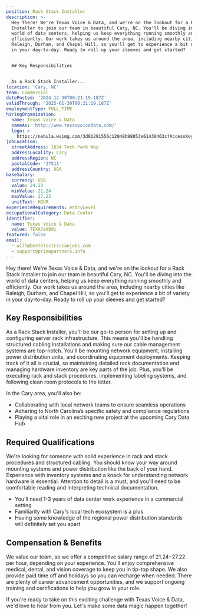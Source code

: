 ```yaml
---
position: Rack Stack Installer
description: >-
  Hey there! We're Texas Voice & Data, and we're on the lookout for a Rack Stack
  Installer to join our team in beautiful Cary, NC. You'll be diving into the
  world of data centers, helping us keep everything running smoothly and
  efficiently. Our work takes us around the area, including nearby cities like
  Raleigh, Durham, and Chapel Hill, so you'll get to experience a bit of variety
  in your day-to-day. Ready to roll up your sleeves and get started?


  ## Key Responsibilities


  As a Rack Stack Installer...
location: 'Cary, NC'
team: Commercial
datePosted: '2024-12-30T00:21:19.187Z'
validThrough: '2025-01-30T00:21:19.187Z'
employmentType: FULL_TIME
hiringOrganization:
  name: Texas Voice & Data
  sameAs: 'http://www.texasvoicedata.com/'
  logo: >-
    https://nebula.wsimg.com/3d01291556c12048b98053e61436463c?AccessKeyId=1694F521AED933792FFF&disposition=0&alloworigin=1
jobLocation:
  streetAddress: 1834 Tech Park Way
  addressLocality: Cary
  addressRegion: NC
  postalCode: '27511'
  addressCountry: USA
baseSalary:
  currency: USD
  value: 24.23
  minValue: 21.24
  maxValue: 27.22
  unitText: HOUR
experienceRequirements: entryLevel
occupationalCategory: Data Center
identifier:
  name: Texas Voice & Data
  value: TEXA7ad8di
featured: false
email:
  - will@bestelectricianjobs.com
  - support@primepartners.info
---
```




Hey there! We're Texas Voice & Data, and we're on the lookout for a Rack Stack Installer to join our team in beautiful Cary, NC. You'll be diving into the world of data centers, helping us keep everything running smoothly and efficiently. Our work takes us around the area, including nearby cities like Raleigh, Durham, and Chapel Hill, so you'll get to experience a bit of variety in your day-to-day. Ready to roll up your sleeves and get started?

## Key Responsibilities

As a Rack Stack Installer, you'll be our go-to person for setting up and configuring server rack infrastructure. This means you'll be handling structured cabling installations and making sure our cable management systems are top-notch. You'll be mounting network equipment, installing power distribution units, and coordinating equipment deployments. Keeping track of it all is crucial, so maintaining detailed rack documentation and managing hardware inventory are key parts of the job. Plus, you'll be executing rack and stack procedures, implementing labeling systems, and following clean room protocols to the letter.

In the Cary area, you'll also be:

- Collaborating with local network teams to ensure seamless operations
- Adhering to North Carolina’s specific safety and compliance regulations
- Playing a vital role in an exciting new project at the upcoming Cary Data Hub

## Required Qualifications

We're looking for someone with solid experience in rack and stack procedures and structured cabling. You should know your way around mounting systems and power distribution like the back of your hand. Experience with inventory systems and a knack for understanding network hardware is essential. Attention to detail is a must, and you'll need to be comfortable reading and interpreting technical documentation.

- You'll need 1-3 years of data center work experience in a commercial setting
- Familiarity with Cary's local tech ecosystem is a plus
- Having some knowledge of the regional power distribution standards will definitely set you apart

## Compensation & Benefits

We value our team, so we offer a competitive salary range of $21.24-$27.22 per hour, depending on your experience. You'll enjoy comprehensive medical, dental, and vision coverage to keep you in tip-top shape. We also provide paid time off and holidays so you can recharge when needed. There are plenty of career advancement opportunities, and we support ongoing training and certifications to help you grow in your role.

If you're ready to take on this exciting challenge with Texas Voice & Data, we'd love to hear from you. Let's make some data magic happen together!
